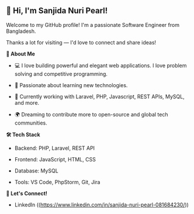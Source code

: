 ## 👋 Hi, I'm Sanjida Nuri Pearl!
Welcome to my GitHub profile!
I'm a passionate Software Engineer from Bangladesh.

Thanks a lot for visiting — I'd love to connect and share ideas!

**🚀 About Me**
- 💻 I love building powerful and elegant web applications. I love problem solving and competitive programming.

- 🎯 Passionate about learning new technologies.

- 🌱 Currently working with Laravel, PHP, Javascript, REST APIs, MySQL, and more.

- 🌍 Dreaming to contribute more to open-source and global tech communities.

**🛠️ Tech Stack**
- Backend: PHP, Laravel, REST API

- Frontend: JavaScript, HTML, CSS

- Database: MySQL

- Tools: VS Code, PhpStorm, Git, Jira 

**🌟 Let's Connect!**
- LinkedIn ((https://www.linkedin.com/in/sanjida-nuri-pearl-081684230/))



